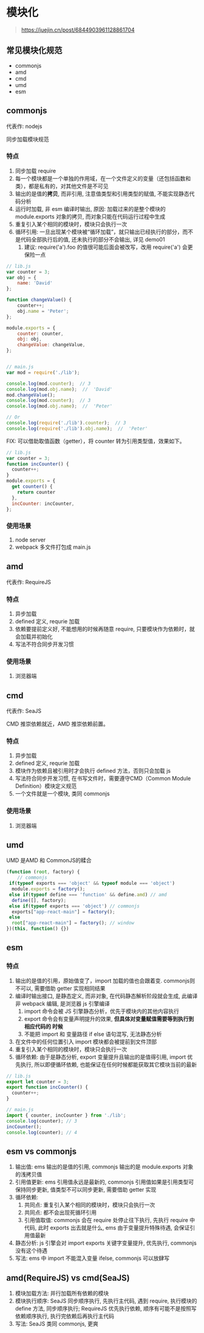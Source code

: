 # 模块化

> <https://juejin.cn/post/6844903961128861704>

## 常见模块化规范

* commonjs
* amd
* cmd
* umd
* esm

## commonjs

代表作: nodejs

同步加载模块规范

### 特点

1. 同步加载 require
2. 每一个模块都是一个单独的作用域，在一个文件定义的变量（还包括函数和类），都是私有的，对其他文件是不可见
3. 输出的是值的**拷贝**, 而非引用, 注意值类型和引用类型的赋值, 不能实现静态代码分析
4. 运行时加载, 非 esm 编译时输出, 原因: 加载过来的是整个模块的 module.exports 对象的拷贝, 而对象只能在代码运行过程中生成
5. 重复引入某个相同的模块时，模块只会执行一次
6. 循环引用: 一旦出现某个模块被“循环加载”，就只输出已经执行的部分，而不是代码全部执行后的值, 还未执行的部分不会输出, 详见 demo01
   1. 建议: require('a').foo 的值很可能后面会被改写，改用 require('a') 会更保险一点

```js
// lib.js
var counter = 3;
var obj = {
    name: 'David'
};

function changeValue() {
    counter++;
    obj.name = 'Peter';
};

module.exports = {
    counter: counter,
    obj: obj,
    changeValue: changeValue,
};


// main.js
var mod = require('./lib');

console.log(mod.counter);  // 3
console.log(mod.obj.name);  //  'David'
mod.changeValue();
console.log(mod.counter);  // 3
console.log(mod.obj.name);  //  'Peter'

// Or
console.log(require('./lib').counter);  // 3
console.log(require('./lib').obj.name);  //  'Peter'
```

FIX:
可以借助取值函数（getter），将 counter 转为引用类型值，效果如下。

```js
// lib.js
var counter = 3;
function incCounter() {
  counter++;
}
module.exports = {
  get counter() {
    return counter
  },
  incCounter: incCounter,
};
```

### 使用场景

1. node server
2. webpack 多文件打包成 main.js

## amd

代表作: RequireJS

### 特点

1. 异步加载
2. defined 定义, requrie 加载
3. 依赖要提前定义好, 不能想用的时候再随意 require, 只要模块作为依赖时，就会加载并初始化
4. 写法不符合同步开发习惯

### 使用场景

1. 浏览器端

## cmd

代表作: SeaJS

CMD 推崇依赖就近，AMD 推崇依赖前置。

### 特点

1. 异步加载
2. defined 定义, requrie 加载
3. 模块作为依赖且被引用时才会执行 defined 方法，否则只会加载 js
4. 写法符合同步开发习惯, 在书写文件时，需要遵守CMD（Common Module Definition）模块定义规范
5. 一个文件就是一个模块, 类同 commonjs

### 使用场景

1. 浏览器端

## umd

UMD 是AMD 和 CommonJS的糅合

```js
(function (root, factory) {
    // commonjs
 if(typeof exports === 'object' && typeof module === 'object')
  module.exports = factory();
 else if(typeof define === 'function' && define.amd) // amd
  define([], factory);
 else if(typeof exports === 'object') // commonjs
  exports["app-react-main"] = factory();
 else
  root["app-react-main"] = factory(); // window
})(this, function() {})
```

## esm

### 特点

1. 输出的是值的引用，原始值变了，import 加载的值也会跟着变. commonjs则不可以, 需要借助 getter 实现相同结果
2. 编译时输出接口, 是静态定义, 而非对象, 在代码静态解析阶段就会生成, 此编译非 webpack 编辑, 是浏览器 js 引擎编译
   1. import 命令会被 JS 引擎静态分析，优先于模块内的其他内容执行
   2. export 命令会有变量声明提升的效果, **但具体对变量赋值需要等到执行到相应代码的 时候**
   3. 不能把 import 和 变量路径 if else 语句混写, 无法静态分析
3. 在文件中的任何位置引入 import 模块都会被提前到文件顶部
4. 重复引入某个相同的模块时，模块只会执行一次
5. 循环依赖: 由于是静态分析, export 变量提升且输出的是值得引用, import 优先执行, 所以即便循环依赖, 也能保证在任何时候都能获取其它模块当前的最新

```js
// lib.js
export let counter = 3;
export function incCounter() {
  counter++;
}

// main.js
import { counter, incCounter } from './lib';
console.log(counter); // 3
incCounter();
console.log(counter); // 4
```

## esm vs commonjs

1. 输出值: ems 输出的是值的引用, commonjs 输出的是 module.exports 对象的浅拷贝值
2. 引用值更新: ems 引用值永远是最新的, commonjs 引用值如果是引用类型可保持同步更新, 值类型不可以同步更新, 需要借助 getter 实现
3. 循环依赖:
   1. 共同点: 重复引入某个相同的模块时，模块只会执行一次
   2. 共同点: 都不会出现死循环引用
   3. 引用值取值: commonjs 会在 require 处停止往下执行, 先执行 require 中代码, 此时 exports 出去就是什么, ems 由于变量提升特殊待遇, 会保证引用值最新
4. 静态分析: js 引擎会对 import exports 关键字变量提升, 优先执行, commonjs 没有这个待遇
5. 写法: ems 中 import 不能混入变量 ifelse, commonjs 可以放肆写

## amd(RequireJS) vs cmd(SeaJS)

1. 模块加载方法: 并行加载所有依赖的模块
2. 模块执行顺序: SeaJS 同步顺序执行, 先执行主代码, 遇到 require, 执行模块的 define 方法, 同步顺序执行; RequireJS 优先执行依赖, 顺序有可能不是按照写依赖顺序执行, 执行完依赖后再执行主代码
3. 写法: SeaJS 类同 commonjs, 更爽

